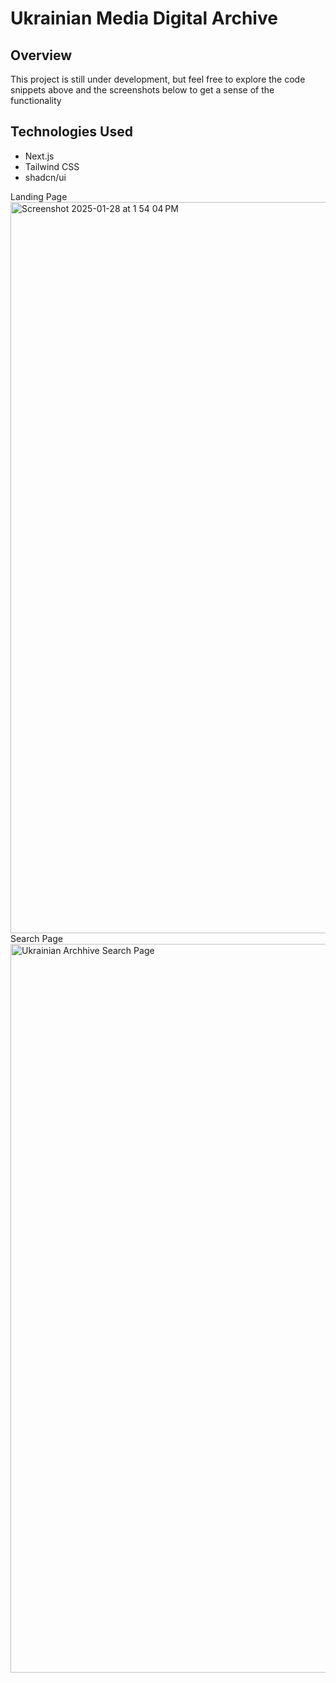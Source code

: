 # Ukrainian Media Digital Archive

## Overview
This project is still under development, but feel free to explore the code snippets above and the screenshots below to get a sense of the functionality

## Technologies Used

- Next.js
- Tailwind CSS
- shadcn/ui

Landing Page
<img width="1170" alt="Screenshot 2025-01-28 at 1 54 04 PM" src="https://github.com/user-attachments/assets/404c95fa-9649-4cef-87f2-ccb8a3480b29" />
Search Page
<img width="1166" alt="Ukrainian Archhive Search Page" src="https://github.com/user-attachments/assets/5573b568-345c-4a9a-9255-9eac597ac85e" />
